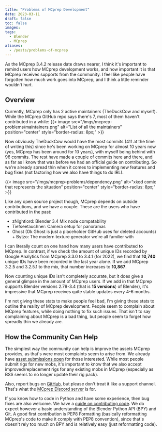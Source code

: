 ```yaml
---
title: "Problems of MCprep Development"
date: 2023-03-11
draft: false
toc: false
images:
tags:
  - Blender
  - MCprep
aliases:
  - /posts/problems-of-mcprep
---
```


As the MCprep 3.4.2 release date draws nearer, I think it's important to remind users how MCprep development works, and how important it is that MCprep receives supports from the community. I feel like people have forgotten how much work goes into MCprep, and I think a little reminder wouldn't hurt.

## Overview
Currently, MCprep only has 2 active maintainers (TheDuckCow and myself). While the MCprep GitHub repo says there's 7, most of them haven't contributed in a while:
{{< image src="/imgs/mcprep-problems/maintainers.png" alt="List of all the maintainers" position="center" style="border-radius: 8px;" >}}

Now obviously TheDuckCow would have the most commits (411 at the time of writing this) since he's been working on MCprep for almost 10 years now (yes, MCprep has been around for 10 years), with myself being behind with 96 commits. The rest have made a couple of commits here and there, and as far as I know that was before we had an official guide on contributing. So we're already spread thin when it comes to implementing new features and bug fixes (not factoring how we also have things to do IRL). 

{{< image src="/imgs/mcprep-problems/dependency.png" alt="xkcd comic that represents the situation" position="center" style="border-radius: 8px;" >}}

Like any open source project though, MCprep depends on outside contributions, and we have a couple. These are the users who have contributed in the past:
- zNightlord: Blender 3.4 Mix node compatability
- Tiefseetauchner: Camera setup for panoramas
- Ghost (Ok Ghost is just a placeholder GitHub uses for deleted accounts) + Bytzo: The modern texture generator we're all familier with

I can literally count on one hand how many users have contributed to MCprep. In contrast, if we check the amount of unique IDs recorded by Google Analytics from MCprep 3.3.0 to 3.4.1 (for 2022), we find that **10,740** unique IDs have been recorded in the last year alone. If we add MCprep 3.2.5 and 3.2.5.1 to the mix, that number increases to **10,867**.

Now counting unique IDs isn't completely accurate, but it does give a general glimpse in the amount of MCprep users. If we add in that MCprep supports Blender versions 2.78-3.4 (that is **15 versions**) of Blender), it's impressive that MCprep receives quite stable updates every 4-6 months.

I'm not giving these stats to make people feel bad, I'm giving these stats to outline the reality of MCprep development. People seem to complain about MCprep features, while doing nothing to fix such issues. That isn't to say complaining about MCprep is a bad thing, but people seem to forget how spreadly thin we already are.

## How the Community Can Help
The simplest way the community can help is improve the assets MCprep provides, as that's were most complaints seem to arise from. We already have [asset submissions open](https://github.com/TheDuckCow/MCprep/issues/new?assignees=&labels=enhancement&template=Asset-Submission.yaml) for those interested. While most people submit rigs for new mobs, it's important to know that we also accept improved/replacement rigs for any existing mobs in MCprep (especially as BSS seems to no longer update their rig pack).

Also, report bugs on [GitHub](https://github.com/TheDuckCow/MCprep/issues), but please don't treat it like a support channel. That's what the [MCprep Discord server](https://discord.gg/mb8hBUC) is for.

If you know how to code in Python and have some experience, then bug fixes are also welcome. We have a [guide on contributing code](https://github.com/TheDuckCow/MCprep/blob/dev/CONTRIBUTING.md). We do expect however a basic understanding of the Blender Python API (BPY) and Git. A good first contribution is PEP8 Formatting (basically reformatting MCprep's code to make it comply with PEP8 convention), since that's doesn't rely too much on BPY and is relatively easy (just reformatting code).
